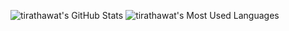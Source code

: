 <p>
  <picture>
    <source srcset="https://github-readme-stats.vercel.app/api?username=tirathawat&show_icons=true&hide=issues&theme=react" media="(prefers-color-scheme: dark)" />
    <img src="https://github-readme-stats.vercel.app/api?username=tirathawat&show_icons=true&hide=issues&count_private=true&include_all_commits=true" alt="tirathawat's GitHub Stats" />
  </picture>
  <picture>
    <source srcset="https://github-readme-stats.vercel.app/api/top-langs/?username=tirathawat&layout=compact&langs_count=6&theme=react&count_private=true&include_all_commits=true"  />
    <img src="https://github-readme-stats.vercel.app/api/top-langs/?username=tirathawat&layout=compact&langs_count=8&count_private=true&include_all_commits=true" alt="tirathawat's Most Used Languages" />
  </picture>
</p>

